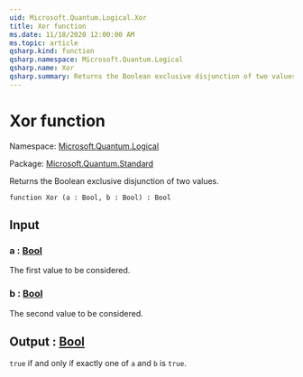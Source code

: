```yaml
---
uid: Microsoft.Quantum.Logical.Xor
title: Xor function
ms.date: 11/18/2020 12:00:00 AM
ms.topic: article
qsharp.kind: function
qsharp.namespace: Microsoft.Quantum.Logical
qsharp.name: Xor
qsharp.summary: Returns the Boolean exclusive disjunction of two values.
---
```


# Xor function

Namespace: [Microsoft.Quantum.Logical](xref:Microsoft.Quantum.Logical)

Package: [Microsoft.Quantum.Standard](https://nuget.org/packages/Microsoft.Quantum.Standard)


Returns the Boolean exclusive disjunction of two values.

```qsharp
function Xor (a : Bool, b : Bool) : Bool
```


## Input

### a : [Bool](xref:microsoft.quantum.lang-ref.bool)

The first value to be considered.


### b : [Bool](xref:microsoft.quantum.lang-ref.bool)

The second value to be considered.



## Output : [Bool](xref:microsoft.quantum.lang-ref.bool)

`true` if and only if exactly one of `a` and `b` is `true`.